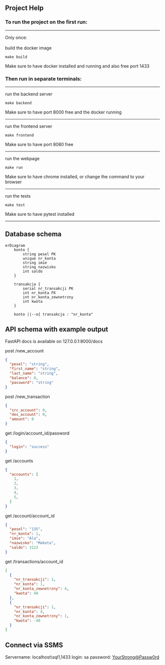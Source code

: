 ## Project Help
### To run the project on the first run:
------------------------------
Only once:
  <br><br>build the docker image
  ```shell
  make build
  ```
  Make sure to have docker installed and running and also free port 1433

### Then run in separate terminals:
------------------------------
  run the backend server
  ```shell
  make backend
  ```
  Make sure to have port 8000 free and the docker running

------------------------------
  run the frontend server
  ```shell
  make frontend
  ```
  Make sure to have port 8080 free 

------------------------------
  run the webpage
  ```shell
  make run
  ```
  Make sure to have chrome installed, or change the command to your browser

------------------------------
  run the tests
  ```shell
  make test
  ```
  Make sure to have pytest installed
  
------------------------------

## Database schema

```mermaid
erDiagram
    konto {
        string pesel PK
        unique nr_konta 
        string imie
        string nazwisko
        int saldo
    }

    transakcja {
        serial nr_transakcji PK
        int nr_konta FK
        int nr_konta_zewnetrzny
        int kwota
    }

    konto ||--o{ transakcja : "nr_konta"
```

## API schema with example output
FastAPI docs is available on 127.0.0.1:8000/docs

post /new_account

```json
{
  "pesel": "string",
  "first_name": "string",
  "last_name": "string",
  "balance": 0,
  "password": "string"
}
```


post /new_transaction
```json 
{
  "src_account": 0,
  "des_account": 0,
  "amount": 0
}
```

get /login/account_id/password
```json
{
  "login": "success"
}
```

get /accounts

```json
{
  "accounts": [
    1,
    2,
    3,
    4,
    5,
  ]
}
```

get /account/account_id

```json
{
  "pesel": "135",
  "nr_konta": 1,
  "imie": "Ala",
  "nazwisko": "Makota",
  "saldo": 3123
}
```


get /transactions/account_id 

```json
[
  {
    "nr_transakcji": 1,
    "nr_konta": 1,
    "nr_konta_zewnetrzny": 4,
    "kwota": 40
  },
  {
    "nr_transakcji": 1,
    "nr_konta": 4,
    "nr_konta_zewnetrzny": 1,
    "kwota": -40
  } 
]
```

## Connect via SSMS

Servername: localhost\sql1,1433
login: sa
password: <YourStrong@Passw0rd>